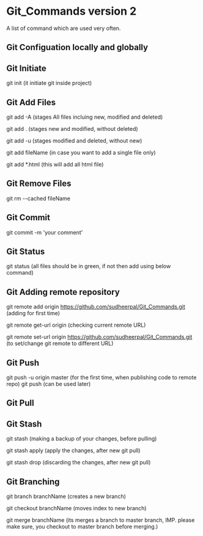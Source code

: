 # Git_Commands version 2
A list of command which are used very often.



## Git Configuation locally and globally




## Git Initiate
git init   (it initiate git inside project)




## Git Add Files

git add -A    (stages All files incluing new, modified and deleted)

git add .     (stages new and modified, without deleted)

git add -u    (stages modified and deleted, without new)

git add fileName  (in case you want to add a single file only)

git add *.html  (this will add all html file)


## Git Remove Files
git rm --cached fileName



## Git Commit
git commit -m 'your comment'




## Git Status
git status   (all files should be in green, if not then add using below command)




## Git Adding remote repository
git remote add origin https://github.com/sudheerpal/Git_Commands.git      (adding for first time)

git remote get-url origin                                                  (checking current remote URL)

git remote set-url origin https://github.com/sudheerpal/Git_Commands.git  (to set/change git remote to different URL)




## Git Push
git push -u origin master    (for the first time, when publishing code to remote repo)
git push      (can be used later)




## Git Pull





## Git Stash
git stash (making a backup of your changes, before pulling)

git stash apply (apply the changes, after new git pull)

git stash drop  (discarding the changes, after new git pull)


## Git Branching
git branch branchName    (creates a new branch)

git checkout branchName  (moves index to new branch)

git merge branchName     (its merges a branch to master branch, IMP. please make sure, you checkout to master branch before merging.)
